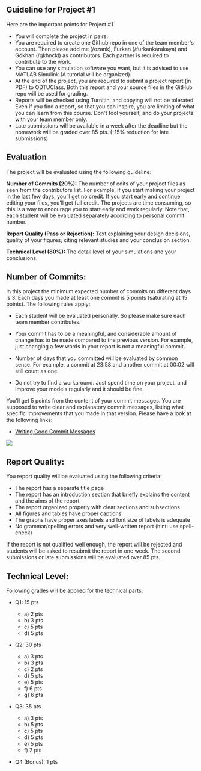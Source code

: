 ﻿
## Guideline for Project #1

Here are the important points for Project #1

- You will complete the project in pairs.
- You are required to create one Github repo in one of the team member's account. Then please add me (/ozank), Furkan (/furkankarakaya) and Gökhan (/gkhnckl) as contributors. Each partner is required to contribute to the work.
- You can use any simulation software you want, but it is advised to use MATLAB Simulink (A tutorial will be organized).
- At the end of the project, you are required to submit a project report (in PDF) to ODTUClass. Both this report and your source files in the GitHub repo will be used for grading.
- Reports will be checked using Turnitin, and copying will not be tolerated. Even if you find a report, so that you can inspire, you are limiting of what you can learn from this course. Don't fool yourself, and do your projects with your team member only.
- Late submissions will be available in a week after the deadline but the homework will be graded over 85 pts. (-15% reduction for late submissions)

## Evaluation

The project will be evaluated using the following guideline:

**Number of Commits (20%):** The number of edits of your project files as seen from the contributors list. For example, if you start making your project in the last few days, you’ll get no credit. If you start early and continue editing your files, you’ll get full credit. The projects are time consuming, so this is a way to encourage you to start early and work regularly. Note that, each student will be evaluated separately according to personal commit number.

**Report Quality (Pass or Rejection):** Text explaining your design decisions, quality of your figures, citing relevant studies and your conclusion section.

**Technical Level (80%):** The detail level of your simulations and your conclusions.

## Number of Commits:

In this project the minimum expected number of commits on different days is 3. Each days you made at least one commit is 5 points (saturating at 15 points).  The following rules apply:

- Each student will be evaluated personally. So please make sure each team member contributes.

- Your commit has to be a meaningful, and considerable amount of change has to be made compared to the previous version. For example, just changing a few words in your report is not a meaningful commit.

- Number of days that you committed will be evaluated by common sense. For example, a commit at 23:58 and another commit at 00:02 will still count as one.

- Do not try to find a workaround. Just spend time on your project, and improve your models regularly and it should be fine.

You'll get 5 points from the content of your commit messages. You are supposed to write clear and explanatory commit messages, listing what  specific improvements that you made in that version. Please have a look at the following links:

- [Writing Good Commit Messages](https://vip.wordpress.com/documentation/commit-messages/)

![](https://imgs.xkcd.com/comics/git_commit.png)

## Report Quality:

You report quality will be evaluated using the following criteria:

- The report has a separate title page
- The report has an introduction section that briefly explains the content and the aims of the report
- The report organized properly with clear sections and subsections
- All figures and tables have proper captions
- The graphs have proper axes labels and font size of labels is adequate
- No grammar/spelling errors and very well-written report (hint: use spell-check)

If the report is not qualified well enough, the report will be rejected and students will be asked to resubmit the report in one week. The second submissions or late submissions will be evaluated over 85 pts.

## Technical Level:

Following grades will be applied for the technical parts:

- Q1: 15 pts
	- a) 2 pts
	- b) 3 pts
	- c) 5 pts
	- d) 5 pts


- Q2: 30 pts
	- a) 3 pts
	- b) 3 pts
	- c) 2 pts
	- d) 5 pts
	- e) 5 pts
	- f) 6 pts
	- g) 6 pts


- Q3: 35 pts
	- a) 3 pts
	- b) 5 pts
	- c) 5 pts
	- d) 5 pts
	- e) 5 pts
	- f) 7 pts


- Q4 (Bonus): 1 pts
